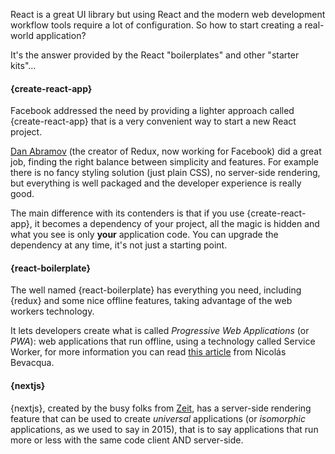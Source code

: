 React is a great UI library but using React and the modern web development workflow tools require a lot of configuration.
So how to start creating a real-world application?

It's the answer provided by the React "boilerplates" and other "starter kits"...

#### {create-react-app}

Facebook addressed the need by providing a lighter approach called {create-react-app} that is a very convenient way to start a new React project.

[Dan Abramov](https://github.com/gaearon) (the creator of Redux, now working for Facebook) did a great job, finding the right balance between simplicity and features. For example there is no fancy styling solution (just plain CSS), no server-side rendering, but everything is well packaged and the developer experience is really good.

The main difference with its contenders is that if you use {create-react-app}, it becomes a dependency of your project, all the magic is hidden and what you see is only **your** application code. You can upgrade the dependency at any time, it's not just a starting point.

#### {react-boilerplate}

The well named {react-boilerplate} has everything you need, including {redux} and some nice offline features, taking advantage of the web workers technology.

It lets developers create what is called *Progressive Web Applications* (or *PWA*): web applications that run offline, using a technology called Service Worker, for more information you can read [this article](https://ponyfoo.com/articles/progressive-app-serviceworker) from Nicolás Bevacqua.

#### {nextjs}

{nextjs}, created by the busy folks from [Zeit](https://zeit.co/), has a server-side rendering feature that can be used to create *universal* applications (or *isomorphic* applications, as we used to say in 2015), that is to say applications that run more or less with the same code client AND server-side.
